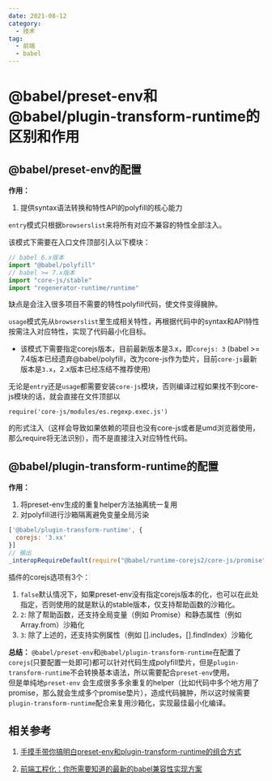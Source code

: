 ```yaml
---
date: 2021-08-12
category:
  - 技术
tag:
  - 前端
  - babel
---
```


# @babel/preset-env和@babel/plugin-transform-runtime的区别和作用

## @babel/preset-env的配置

**作用：** 
1. 提供syntax语法转换和特性API的polyfill的核心能力

`entry`模式只根据`browserslist`来将所有对应不兼容的特性全部注入。

该模式下需要在入口文件顶部引入以下模块：
 ```javascript
 // babel 6.x版本
 import "@babel/polyfill"
 // babel >= 7.x版本
 import "core-js/stable"
 import "regenerator-runtime/runtime"
 ```
缺点是会注入很多项目不需要的特性polyfill代码，使文件变得臃肿。

`usage`模式先从`browserslist`里生成相关特性，再根据代码中的syntax和API特性按需注入对应特性，实现了代码最小化目标。
 - 该模式下需要指定corejs版本，目前最新版本是3.x，即`corejs: 3` (babel  >= 7.4版本已经遗弃@babel/polyfill，改为core-js作为垫片，目前`core-js`最新版本是`3.x`，2.x版本已经冻结不推荐使用)

无论是`entry`还是`usage`都需要安装`core-js`模块，否则编译过程如果找不到core-js模块的话，就会直接在文件顶部以
```
require('core-js/modules/es.regexp.exec.js')
```
的形式注入（这样会导致如果依赖的项目也没有core-js或者是umd浏览器使用，那么require将无法识别），而不是直接注入对应特性代码。


##  @babel/plugin-transform-runtime的配置
**作用：**
1. 将preset-env生成的重复helper方法抽离统一复用
2.  对polyfill进行沙箱隔离避免变量全局污染
```javascript
['@babel/plugin-transform-runtime', {
  corejs: '3.xx'  
}]
// 输出
_interopRequireDefault(require("@babel/runtime-corejs2/core-js/promise"))
```
插件的corejs选项有3个：
1. `false`默认情况下，如果preset-env没有指定corejs版本的化，也可以在此处指定，否则使用的就是默认的stable版本，仅支持帮助函数的沙箱化。
2.  `2`: 除了帮助函数，还支持全局变量（例如 Promise）和静态属性（例如 Array.from）沙箱化
3.  `3`: 除了上述的，还支持实例属性（例如 [].includes，[].findIndex）沙箱化


**总结：**
`@babel/preset-env`和`@babel/plugin-transform-runtime`在配置了`corejs`(只要配置一处即可)都可以针对代码生成polyfill垫片，但是`plugin-transform-runtime`不会转换基本语法，所以需要配合`preset-env`使用。  
但是单纯地`preset-env` 会生成很多多余重复的helper（比如代码中多个地方用了promise，那么就会生成多个promise垫片），造成代码臃肿，所以这时候需要`plugin-transform-runtime`配合来复用沙箱化，实现最佳最小化编译。


## 相关参考
1. [手摸手带你搞明白preset-env和plugin-transform-runtime的组合方式]([https://](https://juejin.cn/post/7011133102034518023))

2. [前端工程化：你所需要知道的最新的babel兼容性实现方案](https://baijiahao.baidu.com/s?id=1709714903451987794&wfr=spider&for=pc)